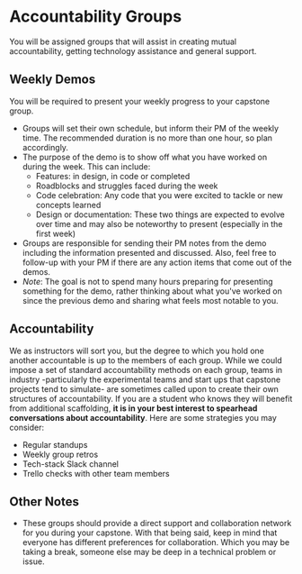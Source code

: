 # Accountability Groups

You will be assigned groups that will assist in creating mutual accountability, getting technology assistance and general support.

## Weekly Demos

You will be required to present your weekly progress to your capstone group.

- Groups will set their own schedule, but inform their PM of the weekly time. The recommended duration is no more than one hour, so plan accordingly.
- The purpose of the demo is to show off what you have worked on during the week. This can include:
  - Features: in design, in code or completed
  - Roadblocks and struggles faced during the week
  - Code celebration: Any code that you were excited to tackle or new concepts learned
  - Design or documentation: These two things are expected to evolve over time and may also be noteworthy to  present (especially in the first week)
- Groups are responsible for sending their PM notes from the demo including the information presented and discussed. Also, feel free to follow-up with your PM if there are any action items that come out of the demos.
- *Note*: The goal is not to spend many hours preparing for presenting something for the demo, rather thinking about what you've worked on since the previous demo and sharing what feels most notable to you.

## Accountability

We as instructors will sort you, but the degree to which you hold one another accountable is up to the members of each group. While we could impose a set of standard accountability methods on each group, teams in industry -particularly the experimental teams and start ups that capstone projects tend to simulate- are sometimes called upon to create their own structures of accountability. If you are a student who knows they will benefit from additional scaffolding, **it is in your best interest to spearhead conversations about accountability**. Here are some strategies you may consider:

- Regular standups
- Weekly group retros
- Tech-stack Slack channel
- Trello checks with other team members

## Other Notes

- These groups should provide a direct support and collaboration network for you during your capstone. With that being said, keep in mind that everyone has different preferences for collaboration. Which you may be taking a break, someone else may be deep in a technical problem or issue.